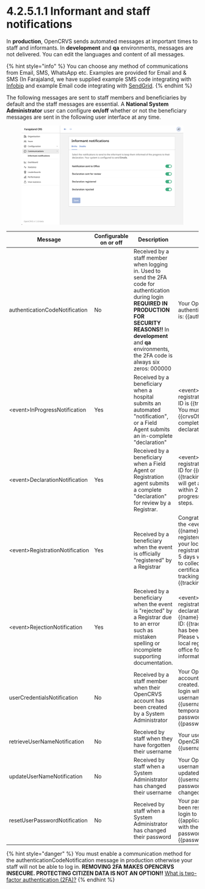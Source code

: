 # 4.2.5.1.1 Informant and staff notifications

In **production**, OpenCRVS sends automated messages at important times to staff and informants. In **development** and **qa** environments, messages are not delivered. You can edit the languages and content of all messages.

{% hint style="info" %}
You can choose any method of communications from Email, SMS, WhatsApp etc. Examples are provided for Email and & SMS (In Farajaland, we have supplied example SMS code integrating with [Infobip](https://www.infobip.com/) and example Email code integrating with [SendGrid](https://sendgrid.com/).
{% endhint %}

The following messages are sent to staff members and beneficiaries by default and the staff messages are essential. A **National System Administrator** user can configure **on/off** whether or not the beneficiary messages are sent in the following user interface at any time.

<figure><img src="../../../../../.gitbook/assets/Screenshot 2023-08-28 at 14.12.45.png" alt=""><figcaption></figcaption></figure>

<table><thead><tr><th width="142">Message</th><th>Configurable on or off</th><th>Description</th><th></th><th>Recipient</th></tr></thead><tbody><tr><td>authenticationCodeNotification</td><td>No</td><td>Received by a staff member when logging in. Used to send the 2FA code for authentication during login <strong>REQUIRED IN PRODUCTION FOR SECURITY REASONS!!</strong> In <strong>development</strong> and <strong>qa</strong> environments, the 2FA code is always six zeros: 000000</td><td>Your OpenCRVS authentication code is: {{authCode}}</td><td>OpenCRVS Staff</td></tr><tr><td>&#x3C;event>InProgressNotification</td><td>Yes</td><td>Received by a beneficiary when a hospital submits an automated "notification", or a Field Agent submits an in-complete "declaration"</td><td>&#x3C;event> registration tracking ID is {{trackingId}}. You must visit {{crvsOffice}} to complete the declaration</td><td>Citizen (Informant) using their mobile number.</td></tr><tr><td>&#x3C;event>DeclarationNotification</td><td>Yes</td><td>Received by a beneficiary when a Field Agent or Registration agent submits a complete "declaration" for review by a Registrar.</td><td>&#x3C;event> registration tracking ID for {{name}} is {{trackingId}}. You will get an SMS within 2 days with progress and next steps.</td><td>Citizen (Informant) using their mobile number.</td></tr><tr><td>&#x3C;event>RegistrationNotification</td><td>Yes</td><td>Received by a beneficiary when the event is officially "registered" by a Registrar</td><td>Congratulations, the &#x3C;event> of {{name}} has been registered. Visit your local registration office in 5 days with your ID to collect the certificate. Your tracking ID is {{trackingId}}.</td><td>Citizen (Informant) using their mobile number.</td></tr><tr><td>&#x3C;event>RejectionNotification</td><td>Yes</td><td>Received by a beneficiary when the event is "rejected" by a Registrar due to an error such as mistaken spelling or incomplete supporting documentation.</td><td>&#x3C;event> registration declaration for {{name}} ( Tracking ID: {{trackingId}} ) has been rejected. Please visit your local registration office for more information.</td><td>Citizen (Informant) using their mobile number.</td></tr><tr><td>userCredentialsNotification</td><td>No</td><td>Received by a staff member when their OpenCRVS account has been created by a System Administrator</td><td>Your OpenCRVS account has been created. Please login with your username: {{username}} and temporary password: {{password}}</td><td>OpenCRVS Staff</td></tr><tr><td>retrieveUserNameNotification</td><td>No</td><td>Received by staff when they have forgotten their username</td><td>Your username for OpenCRVS is: {{username}}</td><td>OpenCRVS Staff</td></tr><tr><td>updateUserNameNotification</td><td>No</td><td>Received by staff when a System Administrator has changed their username</td><td>Your OpenCRVS username has been updated to: {{username}}. Your password has not changed.</td><td>OpenCRVS Staff</td></tr><tr><td>resetUserPasswordNotification</td><td>No</td><td>Received by staff when a System Administrator has changed their password</td><td>Your password has been reset. Please login to {{applicationName}} with the temporary password: {{password}}.</td><td>OpenCRVS Staff</td></tr></tbody></table>

{% hint style="danger" %}
You must enable a communication method for the authenticationCodeNotification message in production otherwise your staff will not be able to log in. **REMOVING 2FA MAKES OPENCRVS INSECURE. PROTECTING CITIZEN DATA IS NOT AN OPTION!!** [What is two-factor authentication (2FA)?](https://authy.com/what-is-2fa/)
{% endhint %}

